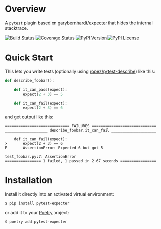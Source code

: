 # Overview

A `pytest` plugin based on [garybernhardt/expecter](https://github.com/garybernhardt/expecter) that hides the internal stacktrace.

[![Build Status](https://img.shields.io/travis/jacebrowning/pytest-expecter/develop.svg?label=unix)](https://travis-ci.org/jacebrowning/pytest-expecter)
[![Coverage Status](https://img.shields.io/coveralls/jacebrowning/pytest-expecter/develop.svg)](https://coveralls.io/r/jacebrowning/pytest-expecter)
[![PyPI Version](https://img.shields.io/pypi/v/pytest-expecter.svg)](https://pypi.org/project/pytest-expecter)
[![PyPI License](https://img.shields.io/pypi/l/pytest-expecter.svg)](https://pypi.org/project/pytest-expecter)

# Quick Start

This lets you write tests (optionally using [ropez/pytest-describe](https://github.com/ropez/pytest-describe)) like this:

```python
def describe_foobar():

    def it_can_pass(expect):
        expect(2 + 3) == 5

    def it_can_fail(expect):
        expect(2 + 3) == 6
```

and get output like this:

```text
============================= FAILURES =============================
___________________ describe_foobar.it_can_fail ____________________

    def it_can_fail(expect):
>       expect(2 + 3) == 6
E       AssertionError: Expected 6 but got 5

test_foobar.py:7: AssertionError
================ 1 failed, 1 passed in 2.67 seconds ================
```

# Installation

Install it directly into an activated virtual environment:

```
$ pip install pytest-expecter
```

or add it to your [Poetry](https://poetry.eustace.io/) project:

```
$ poetry add pytest-expecter
```

